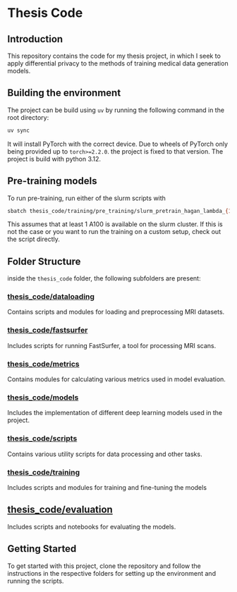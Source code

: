 # Thesis Code

## Introduction

This repository contains the code for my thesis project, in which I seek to apply differential privacy to the methods of training medical data generation models.

## Building the environment

The project can be build using `uv` by running the following command in the root directory:

```bash
uv sync
```

It will install PyTorch with the correct device. Due to wheels of PyTorch only being provided up to `torch>=2.2.0`. the project is fixed to that version. The project is build with python 3.12.

## Pre-training models

To run pre-training, run either of the slurm scripts with

```bash
sbatch thesis_code/training/pre_training/slurm_pretrain_hagan_lambda_{1,5}.sh
```

This assumes that at least 1 A100 is available on the slurm cluster. If this is not the case or you want to run the training on a custom setup, check out the script directly.

## Folder Structure

inside the `thesis_code` folder, the following subfolders are present:

### [thesis_code/dataloading](https://github.com/Pallisaard/thesis_code/tree/main/thesis_code/dataloading)

Contains scripts and modules for loading and preprocessing MRI datasets.

### [thesis_code/fastsurfer](https://github.com/Pallisaard/thesis_code/tree/main/thesis_code/fastsurfer)

Includes scripts for running FastSurfer, a tool for processing MRI scans.

### [thesis_code/metrics](https://github.com/Pallisaard/thesis_code/tree/main/thesis_code/metrics)

Contains modules for calculating various metrics used in model evaluation.

### [thesis_code/models](https://github.com/Pallisaard/thesis_code/tree/main/thesis_code/models)

Includes the implementation of different deep learning models used in the project.

### [thesis_code/scripts](https://github.com/Pallisaard/thesis_code/tree/main/thesis_code/scripts)

Contains various utility scripts for data processing and other tasks.

### [thesis_code/training](https://github.com/Pallisaard/thesis_code/tree/main/thesis_code/training)

Includes scripts and modules for training and fine-tuning the models

## [thesis_code/evaluation](https://github.com/Pallisaard/thesis_code/tree/main/thesis_code/evalutation)

Includes scripts and notebooks for evaluating the models.

## Getting Started

To get started with this project, clone the repository and follow the instructions in the respective folders for setting up the environment and running the scripts.
